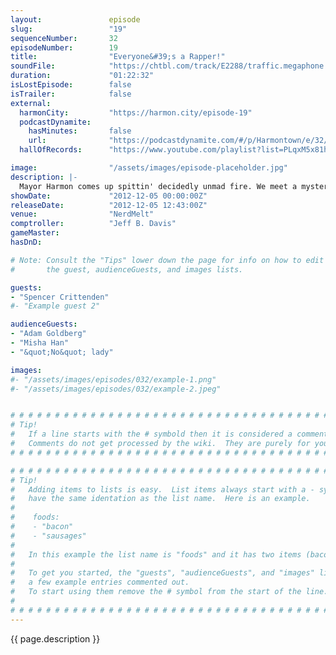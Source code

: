 ```yaml
---
layout:               episode
slug:                 "19"
sequenceNumber:       32
episodeNumber:        19
title:                "Everyone&#39;s a Rapper!"
soundFile:            "https://chtbl.com/track/E2288/traffic.megaphone.fm/STA8398406951.mp3?updated=1555703126"
duration:             "01:22:32"
isLostEpisode:        false
isTrailer:            false
external:
  harmonCity:         "https://harmon.city/episode-19"
  podcastDynamite:
    hasMinutes:       false
    url:              "https://podcastdynamite.com/#/p/Harmontown/e/32/19"
  hallOfRecords:      "https://www.youtube.com/playlist?list=PLqxM5x81hNObT2tGM8bPyKIgC4BNxX4AT"

image:                "/assets/images/episode-placeholder.jpg"
description: |-
  Mayor Harmon comes up spittin' decidedly unmad fire. We meet a mysterious lady in the audience that can only say "no." No D&D this week but Spencer rules the day just the same. Adam Goldberg takes a swipe at having a segment. Dan raps EVEN MORE. New Harmenian "Misha" takes the stage and does some standup. Dan and Jeff rap battle!
showDate:             "2012-12-05 00:00:00Z"
releaseDate:          "2012-12-05 12:43:00Z"
venue:                "NerdMelt"
comptroller:          "Jeff B. Davis"
gameMaster:           
hasDnD:               

# Note: Consult the "Tips" lower down the page for info on how to edit
#       the guest, audienceGuests, and images lists.

guests:
- "Spencer Crittenden"
#- "Example guest 2"

audienceGuests:
- "Adam Goldberg"
- "Misha Han"
- "&quot;No&quot; lady"

images:
#- "/assets/images/episodes/032/example-1.png"
#- "/assets/images/episodes/032/example-2.jpeg"


# # # # # # # # # # # # # # # # # # # # # # # # # # # # # # # # # # # # # # # # # # # # #
# Tip!
#   If a line starts with the # symbold then it is considered a comment.
#   Comments do not get processed by the wiki.  They are purely for your information.
# # # # # # # # # # # # # # # # # # # # # # # # # # # # # # # # # # # # # # # # # # # # #

# # # # # # # # # # # # # # # # # # # # # # # # # # # # # # # # # # # # # # # # # # # # #
# Tip!
#   Adding items to lists is easy.  List items always start with a - symbol and have
#   have the same identation as the list name.  Here is an example.
#
#    foods:
#    - "bacon"
#    - "sausages"
#
#   In this example the list name is "foods" and it has two items (bacon, and sausages).
#
#   To get you started, the "guests", "audienceGuests", and "images" lists below have
#   a few example entries commented out.
#   To start using them remove the # symbol from the start of the line.
#
# # # # # # # # # # # # # # # # # # # # # # # # # # # # # # # # # # # # # # # # # # # # #
---
```


<!-- The episode description will be rendered here -->
{{ page.description }}

<!-- Add your content BELOW here -->
<!-- vvvvvvvvvvvvvvvvvvvvvvvvvvv -->




<!-- ^^^^^^^^^^^^^^^^^^^^^^^^^^^ -->
<!-- Add your content ABOVE here -->

<!-- The episode gallery will be rendered here -->